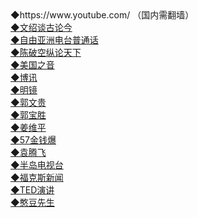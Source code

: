 <td align=left>◆https://www.youtube.com/ （国内需翻墙）<br/>
<a href="https://goo.gl/CZZczS">◆文绍谈古论今 </a><br/>
<a href="https://goo.gl/USzvVe">◆自由亚洲电台普通话 </a><br/>
<a href="https://goo.gl/XpL7st">◆陈破空纵论天下 </a><br/>
<a href="https://goo.gl/v2AmHd">◆美国之音 </a><br/>
<a href="https://goo.gl/TcYjsh">◆博讯 </a><br/>
<a href="https://goo.gl/jbGPzK">◆明镜 </a><br/>
<a href="https://goo.gl/gLp4TP">◆郭文贵 </a><br/>
<a href="https://goo.gl/6cQTuA">◆郭宝胜 </a><br/>
<a href="https://goo.gl/S5Eb8z">◆姜维平 </a><br/>
<a href="https://goo.gl/SjvpqX">◆57金钱爆 </a><br/>
<a href="https://goo.gl/GxhsYS">◆袁腾飞 </a><br/>
<a href="https://goo.gl/sVKfyc">◆半岛电视台 </a><br/>
<a href="https://goo.gl/OzyABm">◆福克斯新闻 </a><br/>
<a href="https://goo.gl/4ZEZ7R">◆TED演讲 </a><br/>
<a href="https://goo.gl/bfcsC">◆憨豆先生 </a><br/>
  </tr>
  <tr>
